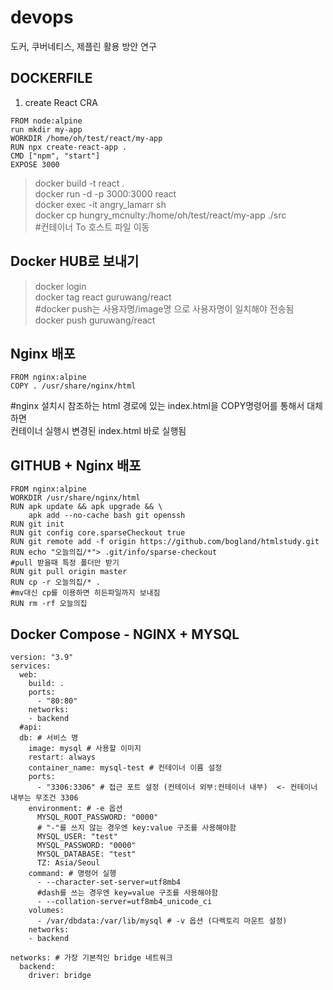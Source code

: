 # devops
도커, 쿠버네티스, 제플린 활용 방안 연구  

## DOCKERFILE
1. create React CRA  
```
FROM node:alpine  
run mkdir my-app  
WORKDIR /home/oh/test/react/my-app  
RUN npx create-react-app .  
CMD ["npm", "start"]  
EXPOSE 3000  
```
> docker build -t react .  
> docker run -d -p 3000:3000 react  
> docker exec -it angry_lamarr sh  
> docker cp hungry_mcnulty:/home/oh/test/react/my-app ./src  
#컨테이너 To 호스트 파일 이동

## Docker HUB로 보내기
> docker login  
> docker tag react guruwang/react  
#docker push는 사용자명/image명 으로 사용자명이 일치해야 전송됨  
> docker push guruwang/react  

## Nginx 배포
```
FROM nginx:alpine
COPY . /usr/share/nginx/html
```
#nginx 설치시 참조하는 html 경로에 있는 index.html을 COPY명령어를 통해서 대체하면  
컨테이너 실행시 변경된 index.html 바로 실행됨  

## GITHUB + Nginx 배포  
```
FROM nginx:alpine  
WORKDIR /usr/share/nginx/html  
RUN apk update && apk upgrade && \  
    apk add --no-cache bash git openssh  
RUN git init  
RUN git config core.sparseCheckout true  
RUN git remote add -f origin https://github.com/bogland/htmlstudy.git  
RUN echo "오늘의집/*"> .git/info/sparse-checkout  
#pull 받을때 특정 폴더만 받기  
RUN git pull origin master  
RUN cp -r 오늘의집/* .  
#mv대신 cp를 이용하면 히든파일까지 보내짐  
RUN rm -rf 오늘의집  
```

## Docker Compose - NGINX + MYSQL  
```
version: "3.9"  
services:  
  web:  
    build: .  
    ports:  
      - "80:80"  
    networks:  
    - backend  
  #api:  
  db: # 서비스 명  
    image: mysql # 사용할 이미지  
    restart: always  
    container_name: mysql-test # 컨테이너 이름 설정  
    ports:  
      - "3306:3306" # 접근 포트 설정 (컨테이너 외부:컨테이너 내부)  <- 컨테이너 내부는 무조건 3306  
    environment: # -e 옵션  
      MYSQL_ROOT_PASSWORD: "0000"  
      # "-"를 쓰지 않는 경우엔 key:value 구조를 사용해야함  
      MYSQL_USER: "test"  
      MYSQL_PASSWORD: "0000"  
      MYSQL_DATABASE: "test"   
      TZ: Asia/Seoul  
    command: # 명령어 실행  
      - --character-set-server=utf8mb4
      #dash를 쓰는 경우엔 key=value 구조를 사용해야함  
      - --collation-server=utf8mb4_unicode_ci  
    volumes:  
      - /var/dbdata:/var/lib/mysql # -v 옵션 (다렉토리 마운트 설정)  
    networks:  
    - backend  

networks: # 가장 기본적인 bridge 네트워크  
  backend:  
    driver: bridge  
```

